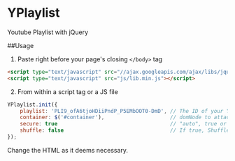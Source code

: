 YPlaylist
=================

Youtube Playlist with jQuery

##Usage

1. Paste right before your page's closing `</body>` tag
```html
<script type="text/javascript" src="//ajax.googleapis.com/ajax/libs/jquery/2.0.3/jquery.min.js"></script>
<script type="text/javascript" src="js/lib.min.js"></script>
```

2. From within a script tag or a JS file
```javascript
YPlaylist.init({
    playlist: 'PLI9_ofA6tjoHDiiPndP_P5EMbOOT0-DmD', // The ID of your Youtube Playlist
    container: $('#container'),                     // domNode to attach to
    secure: true                                    // "auto", true or false. If true all URLs starting with HTTPS
    shuffle: false                                  // If true, Shuffle the playlist, default false
});
```

Change the HTML as it deems necessary.